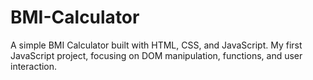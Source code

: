 # BMI-Calculator
A simple BMI Calculator built with HTML, CSS, and JavaScript. My first JavaScript project, focusing on DOM manipulation, functions, and user interaction.
